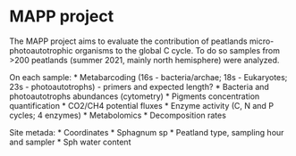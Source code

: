 # MAPP project

The MAPP project aims to evaluate the contribution of peatlands micro-photoautotrophic organisms to the global C cycle.
To do so samples from >200 peatlands (summer 2021, mainly north hemisphere) were analyzed.

On each sample:
    * Metabarcoding (16s - bacteria/archae; 18s - Eukaryotes; 23s - photoautotrophs) - primers and expected length?
    * Bacteria and photoautotrophs abundances (cytometry)
    * Pigments concentration quantification
    * CO2/CH4 potential fluxes
    * Enzyme activity (C, N and P cycles; 4 enzymes)
    * Metabolomics
    * Decomposition rates
    
Site metada:
    * Coordinates
    * Sphagnum sp
    * Peatland type, sampling hour and sampler
    * Sph water content


